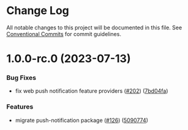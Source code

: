 # Change Log

All notable changes to this project will be documented in this file.
See [Conventional Commits](https://conventionalcommits.org) for commit guidelines.

# 1.0.0-rc.0 (2023-07-13)


### Bug Fixes

* fix web push notification feature providers ([#202](https://github.com/spryker/oryx/issues/202)) ([7bd04fa](https://github.com/spryker/oryx/commit/7bd04fa91c3445dacbdef3d74946534aa457f1b8))


### Features

* migrate push-notification package ([#126](https://github.com/spryker/oryx/issues/126)) ([5090774](https://github.com/spryker/oryx/commit/5090774ebb48d24a2117442e18140268d266aa9a))
